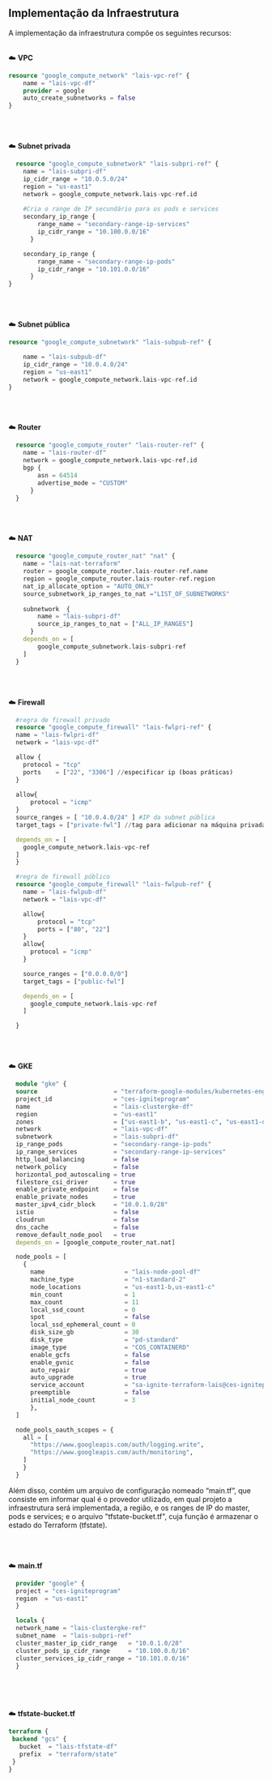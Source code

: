 <h2>Implementação da Infraestrutura</h2>

A implementação da infraestrutura compõe os seguintes recursos: 
<br></br>

☁️ <b>VPC</b>
```terraform
resource "google_compute_network" "lais-vpc-ref" { 
	name = "lais-vpc-df" 
	provider = google
	auto_create_subnetworks = false
}
```
<br></br>

☁️ <b>Subnet privada</b>
  
```terraform
  resource "google_compute_subnetwork" "lais-subpri-ref" {
	name = "lais-subpri-df"
	ip_cidr_range = "10.0.5.0/24"
	region = "us-east1"
	network = google_compute_network.lais-vpc-ref.id
	
	#Cria o range de IP secundário para os pods e services
	secondary_ip_range {
		range_name = "secondary-range-ip-services"
		ip_cidr_range = "10.100.0.0/16"
	  }

	secondary_ip_range {
		range_name = "secondary-range-ip-pods"
		ip_cidr_range = "10.101.0.0/16"
	  }
}
```
<br></br>

☁️ <b>Subnet pública</b>
```terraform
resource "google_compute_subnetwork" "lais-subpub-ref" {

	name = "lais-subpub-df"
	ip_cidr_range = "10.0.4.0/24"
	region = "us-east1"
	network = google_compute_network.lais-vpc-ref.id
}
```
<br></br>

☁️ <b>Router</b> 

```terraform
  resource "google_compute_router" "lais-router-ref" {
	name = "lais-router-df"
	network = google_compute_network.lais-vpc-ref.id
	bgp {
		asn = 64514
		advertise_mode = "CUSTOM"
	  }
  }
  ```
<br></br>

☁️ <b>NAT</b>
```terraform
  resource "google_compute_router_nat" "nat" {
	name = "lais-nat-terraform"
	router = google_compute_router.lais-router-ref.name
	region = google_compute_router.lais-router-ref.region
	nat_ip_allocate_option = "AUTO_ONLY"
	source_subnetwork_ip_ranges_to_nat ="LIST_OF_SUBNETWORKS"
	
	subnetwork  {
		name = "lais-subpri-df"
		source_ip_ranges_to_nat = ["ALL_IP_RANGES"]
	  }
    depends_on = [
		google_compute_subnetwork.lais-subpri-ref
    ]
  }
```
<br></br>

☁️ <b>Firewall</b>
```terraform
  #regra de firewall privado
  resource "google_compute_firewall" "lais-fwlpri-ref" {
  name = "lais-fwlpri-df"
  network = "lais-vpc-df"

  allow {
    protocol = "tcp"
    ports    = ["22", "3306"] //especificar ip (boas práticas)
  }
  
  allow{
      protocol = "icmp"
  }
  source_ranges = [ "10.0.4.0/24" ] #IP da subnet pública
  target_tags = ["private-fwl"] //tag para adicionar na máquina privada

  depends_on = [
    google_compute_network.lais-vpc-ref
  ]
  }

  #regra de firewall público
  resource "google_compute_firewall" "lais-fwlpub-ref" {
    name = "lais-fwlpub-df"
    network = "lais-vpc-df"

    allow{
        protocol = "tcp" 
        ports = ["80", "22"] 
    }
    allow{
      protocol = "icmp"
    }

    source_ranges = ["0.0.0.0/0"]
    target_tags = ["public-fwl"]

    depends_on = [
      google_compute_network.lais-vpc-ref
    ]

  }
```
<br></br>

☁️ <b>GKE</b>

```terraform
  module "gke" {
  source                     = "terraform-google-modules/kubernetes-engine/google//modules/beta-private-cluster-update-variant"
  project_id                 = "ces-igniteprogram"
  name                       = "lais-clustergke-df"
  region                     = "us-east1"
  zones                      = ["us-east1-b", "us-east1-c", "us-east1-d"]
  network                    = "lais-vpc-df"
  subnetwork                 = "lais-subpri-df"
  ip_range_pods              = "secondary-range-ip-pods"
  ip_range_services          = "secondary-range-ip-services"
  http_load_balancing        = false
  network_policy             = false
  horizontal_pod_autoscaling = true
  filestore_csi_driver       = true
  enable_private_endpoint    = false
  enable_private_nodes       = true
  master_ipv4_cidr_block     = "10.0.1.0/28"
  istio                      = false
  cloudrun                   = false
  dns_cache                  = false
  remove_default_node_pool   = true
  depends_on = [google_compute_router_nat.nat]

  node_pools = [
    {
      name                      = "lais-node-pool-df"
      machine_type              = "n1-standard-2"
      node_locations            = "us-east1-b,us-east1-c"
      min_count                 = 1
      max_count                 = 11
      local_ssd_count           = 0
      spot                      = false
      local_ssd_ephemeral_count = 0
      disk_size_gb              = 30
      disk_type                 = "pd-standard"
      image_type                = "COS_CONTAINERD"
      enable_gcfs               = false
      enable_gvnic              = false
      auto_repair               = true
      auto_upgrade              = true
      service_account           = "sa-ignite-terraform-lais@ces-igniteprogram.iam.gserviceaccount.com"
      preemptible               = false
      initial_node_count        = 3
      },
  ]

  node_pools_oauth_scopes = {
    all = [
      "https://www.googleapis.com/auth/logging.write",
      "https://www.googleapis.com/auth/monitoring",
    ]
    }
  }
```

Além disso, contém um arquivo de configuração nomeado “main.tf”, que consiste em informar qual é o provedor utilizado, em qual projeto a infraestrutura será implementada, a região, e os ranges de IP do master, pods e services; e o arquivo "tfstate-bucket.tf", cuja função é armazenar o estado do Terraform (tfstate).

<br></br>

☁️ <b>main.tf</b>
```terraform
  provider "google" {
  project = "ces-igniteprogram"
  region  = "us-east1" 
  }

  locals {
  network_name = "lais-clustergke-ref"
  subnet_name  = "lais-subpri-ref"
  cluster_master_ip_cidr_range   = "10.0.1.0/28"
  cluster_pods_ip_cidr_range     = "10.100.0.0/16"
  cluster_services_ip_cidr_range = "10.101.0.0/16"
  }
	
```
<br></br>

☁️ <b>tfstate-bucket.tf</b>
```terraform
terraform {
 backend "gcs" {
   bucket  = "lais-tfstate-df"
   prefix  = "terraform/state"
 }
}

```

